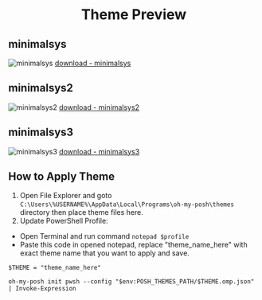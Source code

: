 <h1 align="center">
Theme Preview
</h1>

## minimalsys

![minimalsys](https://github.com/imegeek/myconfigs/assets/63346676/945463a6-edbc-4b97-bf53-1fd22d378aba)
[download  - minimalsys](https://github.com/imegeek/myconfigs/files/15441285/minimalsys.omp.json)

## minimalsys2

![minimalsys2](https://github.com/imegeek/myconfigs/assets/63346676/60d5325c-1eef-4919-9ff3-3f1bd21c4f6b)
[download - minimalsys2](https://github.com/imegeek/myconfigs/files/15441286/minimalsys2.omp.json)

## minimalsys3

![minimalsys3](https://github.com/imegeek/myconfigs/assets/63346676/72e751de-0320-4f1a-b8db-0bced511028d)
[download - minimalsys3](https://github.com/imegeek/myconfigs/files/15441287/minimalsys3.omp.json)

## How to Apply Theme

1. Open File Explorer and goto `C:\Users\%USERNAME%\AppData\Local\Programs\oh-my-posh\themes` directory then place theme files here.
2. Update PowerShell Profile:

- Open Terminal and run command `notepad $profile`
- Paste this code in opened notepad, replace "theme_name_here" with exact theme name that you want to apply and save.

```
$THEME = "theme_name_here"

oh-my-posh init pwsh --config "$env:POSH_THEMES_PATH/$THEME.omp.json" | Invoke-Expression
```
